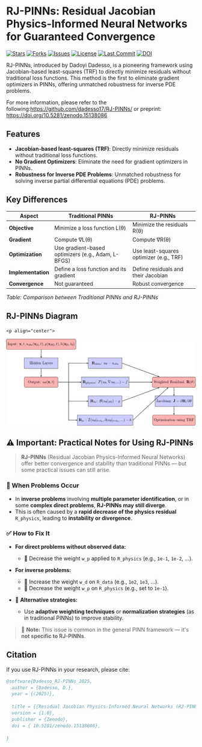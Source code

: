 # RJ-PINNs: Residual Jacobian Physics-Informed Neural Networks for Guaranteed Convergence

[![Stars](https://img.shields.io/github/stars/dadesso17/RJ-PINNs?style=social)](https://github.com/dadesso17/RJ-PINNs/stargazers)
[![Forks](https://img.shields.io/github/forks/dadesso17/RJ-PINNs?style=social)](https://github.com/dadesso17/RJ-PINNs/network/members)
[![Issues](https://img.shields.io/github/issues/dadesso17/RJ-PINNs)](https://github.com/dadesso17/RJ-PINNs/issues)
[![License](https://img.shields.io/github/license/dadesso17/RJ-PINNs)](https://github.com/dadesso17/RJ-PINNs/blob/main/LICENSE)
[![Last Commit](https://img.shields.io/github/last-commit/dadesso17/RJ-PINNs)](https://github.com/dadesso17/RJ-PINNs/commits/main)
[![DOI](https://zenodo.org/badge/DOI/10.5281/zenodo.15138086.svg)](https://doi.org/10.5281/zenodo.15138086)

RJ-PINNs, introduced by Dadoyi Dadesso, is a pioneering framework using Jacobian-based least-squares (TRF) to directly minimize residuals without traditional loss functions. This method is the first to eliminate gradient optimizers in PINNs, offering unmatched robustness for inverse PDE problems.

For more information, please refer to the following:https://github.com/dadesso17/RJ-PINNs/ or preprint: https://doi.org/10.5281/zenodo.15138086

## Features
- **Jacobian-based least-squares (TRF)**: Directly minimize residuals without traditional loss functions.
- **No Gradient Optimizers**: Eliminate the need for gradient optimizers in PINNs.
- **Robustness for Inverse PDE Problems**: Unmatched robustness for solving inverse partial differential equations (PDE) problems.

## Key Differences

| Aspect         | Traditional PINNs                         | RJ-PINNs                               |
|--------------|--------------------------------|--------------------------------|
| **Objective** | Minimize a loss function L(θ) | Minimize the residuals R(θ) |
| **Gradient** | Compute ∇L(θ) | Compute ∇R(θ) |
| **Optimization** | Use gradient-based optimizers (e.g., Adam, L-BFGS) | Use least-squares optimizer (e.g., TRF) |
| **Implementation** | Define a loss function and its gradient | Define residuals and their Jacobian |
| **Convergence** | Not guaranteed | Robust convergence |

*Table: Comparison between Traditional PINNs and RJ-PINNs*

  ## RJ-PINNs Diagram  
    <p align="center">
  <img src="./im.png" width="800">
</p>

## ⚠️ Important: Practical Notes for Using RJ-PINNs

> **RJ-PINNs** (Residual Jacobian Physics-Informed Neural Networks) offer better convergence and stability than traditional PINNs — but some practical issues can still arise.

### 🚨 When Problems Occur
- In **inverse problems** involving **multiple parameter identification**, or in some **complex direct problems**, **RJ-PINNs may still diverge**.
- This is often caused by a **rapid decrease of the physics residual** `R_physics`, leading to **instability or divergence**.

### ✅ How to Fix It
- **For direct problems without observed data:**
  - 🔧 Decrease the weight `w_p` applied to `R_physics` (e.g., `1e-1`, `1e-2`, ...).

- **For inverse problems:**
  - 🔼 Increase the weight `w_d` on `R_data` (e.g., `1e2`, `1e3`, ...).
  - 🔽 Decrease the weight `w_p` on `R_physics` (e.g., set to `1e-1`).

- 🧠 **Alternative strategies:**
  - Use **adaptive weighting techniques** or **normalization strategies** (as in traditional PINNs) to improve stability.

> 🧩 **Note:** This issue is common in the general PINN framework — it's **not specific to RJ-PINNs**.


## Citation
If you use RJ-PINNs in your research, please cite:

```bibtex
@software{Dadesso_RJ-PINNs_2025,
  author = {Dadesso, D.},
  year = {(2025)},

  title = {{Residual Jacobian Physics-Informed Neural Networks (RJ-PINNs) for Guaranteed Convergence}},
  version = {1.0},
  publisher = {Zenodo},
  doi = { 10.5281/zenodo.15138086},

}

